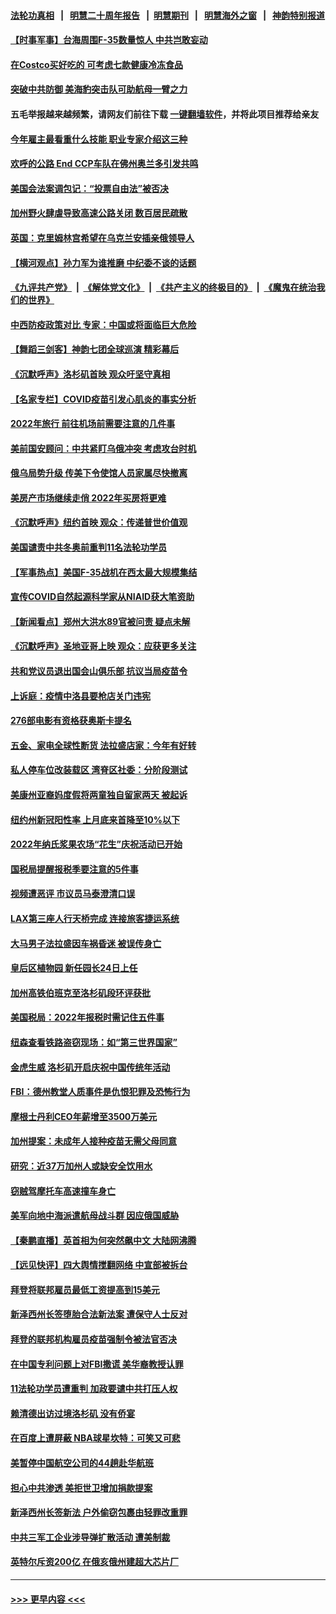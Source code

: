 #### [法轮功真相](https://github.com/gfw-breaker/truth/blob/master/README.md?t=0) &nbsp;&nbsp;|&nbsp;&nbsp; [明慧二十周年报告](https://github.com/gfw-breaker/mh-reports/blob/master/README.md?t=0) &nbsp;&nbsp;|&nbsp;&nbsp;[明慧期刊](https://github.com/gfw-breaker/mh-qikan) &nbsp;&nbsp;|&nbsp;&nbsp; [明慧海外之窗](https://github.com/gfw-breaker/mh-news/blob/master/README.md?t=0) &nbsp;&nbsp;|&nbsp;&nbsp; [神韵特别报道](https://github.com/gfw-breaker/mh-news/blob/master/shenyun.md?t=0)
#### [【时事军事】台海周围F-35数量惊人 中共岂敢妄动](../pages/nsc412/n13523473.md?t=01232250) 
#### [在Costco买好吃的 可考虑七款健康冷冻食品](../pages/nsc412/n13456393.md?t=01232250) 
#### [突破中共防御 美海豹突击队可助航母一臂之力](../pages/nsc412/n13514651.md?t=01232250) 
#### 五毛举报越来越频繁，请网友们前往下载 [一键翻墙软件](https://github.com/gfw-breaker/ssr-accounts)，并将此项目推荐给亲友
#### [今年雇主最看重什么技能 职业专家介绍这三种](../pages/nsc412/n13521877.md?t=01232250) 
#### [欢呼的公路  End CCP车队在佛州奥兰多引发共鸣](../pages/nsc412/n13523304.md?t=01232250) 
#### [美国会法案调包记：“投票自由法”被否决](../pages/nsc412/n13523398.md?t=01232250) 
#### [加州野火肆虐导致高速公路关闭 数百居民疏散](../pages/nsc412/n13523292.md?t=01232250) 
#### [英国：克里姆林宫希望在乌克兰安插亲俄领导人](../pages/nsc412/n13523100.md?t=01232250) 
#### [【横河观点】孙力军为谁推磨 中纪委不谈的话题](../pages/nsc412/n13523406.md?t=01232250) 
#### [《九评共产党》](https://github.com/begood0513/9ping.md/blob/master/README.md) &nbsp;|&nbsp; [《解体党文化》](../../../../jtdwh.md/blob/master/README.md)  &nbsp;|&nbsp; [《共产主义的终极目的》](../../../../gczydzjmd.md/blob/master/README.md) &nbsp;|&nbsp; [《魔鬼在统治我们的世界》](../../../../mgztzwmdsj.md/blob/master/README.md) 
#### [中西防疫政策对比 专家：中国或将面临巨大危险](../pages/nsc412/n13516581.md?t=01232250) 
#### [【舞蹈三剑客】神韵七团全球巡演 精彩幕后](../pages/nsc412/n13523377.md?t=01232250) 
#### [《沉默呼声》洛杉矶首映 观众吁坚守真相](../pages/nsc412/n13523137.md?t=01232250) 
#### [【名家专栏】COVID疫苗引发心肌炎的事实分析](../pages/nsc412/n13522726.md?t=01232250) 
#### [2022年旅行 前往机场前需要注意的几件事](../pages/nsc412/n13523027.md?t=01232250) 
#### [美前国安顾问：中共紧盯乌俄冲突 考虑攻台时机](../pages/nsc412/n13522918.md?t=01232250) 
#### [俄乌局势升级 传美下令使馆人员家属尽快撤离](../pages/nsc412/n13522976.md?t=01232250) 
#### [美房产市场继续走俏 2022年买房将更难](../pages/nsc412/n13522893.md?t=01232250) 
#### [《沉默呼声》纽约首映 观众：传递普世价值观](../pages/nsc412/n13521775.md?t=01232250) 
#### [美国谴责中共冬奥前重判11名法轮功学员](../pages/nsc412/n13521806.md?t=01232250) 
#### [【军事热点】美国F-35战机在西太最大规模集结](../pages/nsc412/n13522844.md?t=01232250) 
#### [宣传COVID自然起源科学家从NIAID获大笔资助](../pages/nsc412/n13522693.md?t=01232250) 
#### [【新闻看点】郑州大洪水89官被问责 疑点未解](../pages/nsc412/n13521196.md?t=01232250) 
#### [《沉默呼声》圣地亚哥上映 观众：应获更多关注](../pages/nsc412/n13521763.md?t=01232250) 
#### [共和党议员退出国会山俱乐部 抗议当局疫苗令](../pages/nsc412/n13521661.md?t=01232250) 
#### [上诉庭：疫情中洛县要枪店关门违宪](../pages/nsc412/n13521949.md?t=01232250) 
#### [276部电影有资格获奥斯卡提名](../pages/nsc412/n13521935.md?t=01232250) 
#### [五金、家电全球性断货 法拉盛店家：今年有好转](../pages/nsc412/n13521837.md?t=01232250) 
#### [私人停车位改装载区 湾脊区社委：分阶段测试](../pages/nsc412/n13521827.md?t=01232250) 
#### [美康州亚裔妈度假将两童独自留家两天 被起诉](../pages/nsc412/n13521843.md?t=01232250) 
#### [纽约州新冠阳性率 上月底来首降至10%以下](../pages/nsc412/n13521853.md?t=01232250) 
#### [2022年纳氏浆果农场“花生”庆祝活动已开始](../pages/nsc412/n13521925.md?t=01232250) 
#### [国税局提醒报税季要注意的5件事](../pages/nsc412/n13521845.md?t=01232250) 
#### [视频遭恶评 市议员马泰澄清口误](../pages/nsc412/n13521835.md?t=01232250) 
#### [LAX第三座人行天桥完成 连接旅客捷运系统](../pages/nsc412/n13521909.md?t=01232250) 
#### [大马男子法拉盛因车祸昏迷 被误传身亡](../pages/nsc412/n13521847.md?t=01232250) 
#### [皇后区植物园 新任园长24日上任](../pages/nsc412/n13521858.md?t=01232250) 
#### [加州高铁伯班克至洛杉矶段环评获批](../pages/nsc412/n13521890.md?t=01232250) 
#### [美国税局：2022年报税时需记住五件事](../pages/nsc412/n13521882.md?t=01232250) 
#### [纽森查看铁路盗窃现场：如“第三世界国家”](../pages/nsc412/n13521824.md?t=01232250) 
#### [金虎生威 洛杉矶开启庆祝中国传统年活动](../pages/nsc412/n13521759.md?t=01232250) 
#### [FBI：德州教堂人质事件是仇恨犯罪及恐怖行为](../pages/nsc412/n13521582.md?t=01232250) 
#### [摩根士丹利CEO年薪增至3500万美元](../pages/nsc412/n13521535.md?t=01232250) 
#### [加州提案：未成年人接种疫苗无需父母同意](../pages/nsc412/n13521674.md?t=01232250) 
#### [研究：近37万加州人或缺安全饮用水](../pages/nsc412/n13521642.md?t=01232250) 
#### [窃贼驾摩托车高速撞车身亡](../pages/nsc412/n13521422.md?t=01232250) 
#### [美军向地中海派遣航母战斗群 因应俄国威胁](../pages/nsc412/n13521445.md?t=01232250) 
#### [【秦鹏直播】英首相为何突然飙中文 大陆网沸腾](../pages/nsc412/n13521442.md?t=01232250) 
#### [【远见快评】四大舆情搅翻网络 中宣部被拆台](../pages/nsc412/n13521396.md?t=01232250) 
#### [拜登将联邦雇员最低工资提高到15美元](../pages/nsc412/n13521379.md?t=01232250) 
#### [新泽西州长签堕胎合法新法案 遭保守人士反对](../pages/nsc412/n13521301.md?t=01232250) 
#### [拜登的联邦机构雇员疫苗强制令被法官否决](../pages/nsc412/n13521367.md?t=01232250) 
#### [在中国专利问题上对FBI撒谎 美华裔教授认罪](../pages/nsc412/n13521287.md?t=01232250) 
#### [11法轮功学员遭重判 加政要谴中共打压人权](../pages/nsc412/n13521294.md?t=01232250) 
#### [赖清德出访过境洛杉矶 没有侨宴](../pages/nsc412/n13521403.md?t=01232250) 
#### [在百度上遭屏蔽 NBA球星坎特：可笑又可悲](../pages/nsc412/n13521327.md?t=01232250) 
#### [美暂停中国航空公司的44趟赴华航班](../pages/nsc412/n13521124.md?t=01232250) 
#### [担心中共渗透  美拒世卫增加捐款提案](../pages/nsc412/n13521184.md?t=01232250) 
#### [新泽西州长签新法 户外偷窃包裹由轻罪改重罪](../pages/nsc412/n13520977.md?t=01232250) 
#### [中共三军工企业涉导弹扩散活动 遭美制裁](../pages/nsc412/n13521070.md?t=01232250) 
#### [英特尔斥资200亿 在俄亥俄州建超大芯片厂](../pages/nsc412/n13520949.md?t=01232250) 

----
#### [ >>> 更早内容 <<< ](../indexes/nsc412-earlier.md)
